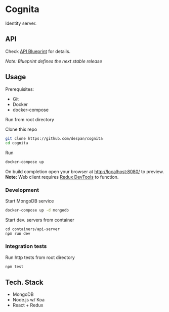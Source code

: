 # Cognita

Identity server.

## API

Check [API Blueprint](https://cognita.docs.apiary.io/) for details.

*Note: Blueprint defines the next stable release*

## Usage

Prerequisites:
- Git
- Docker
- docker-compose

Run from root directory

Clone this repo
```sh
git clone https://github.com/despan/cognita
cd cognita
```

Run
```sh
docker-compose up
```

On build completion open your browser at <http://localhost:8080/> to preview.
**Note:** Web client requires [Redux DevTools](https://github.com/zalmoxisus/redux-devtools-extension) to function.

### Development

Start MongoDB service

```sh
docker-compose up -d mongodb
```

Start dev. servers from container

```
cd containers/api-server
npm run dev
```

### Integration tests

Run http tests from root directory

```sh
npm test
```

## Tech. Stack

- MongoDB
- Node.js w/ Koa
- React + Redux
